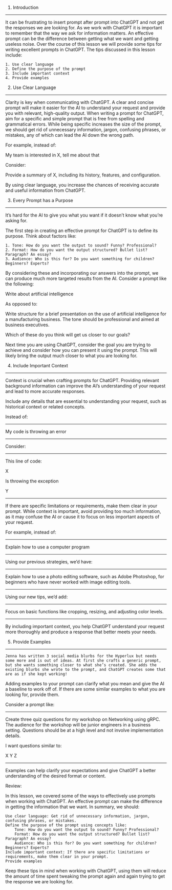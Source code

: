 1. Introduction

---

It can be frustrating to insert prompt after prompt into ChatGPT and not get the responses we are looking for. As we work with ChatGPT it is important to remember that the way we ask for information matters. An effective prompt can be the difference between getting what we want and getting useless noise. Over the course of this lesson we will provide some tips for writing excellent prompts in ChatGPT. The tips discussed in this lesson include:

    1. Use clear language
    2. Define the purpose of the prompt
    3. Include important context
    4. Provide examples

2. Use Clear Language

---

Clarity is key when communicating with ChatGPT. A clear and concise prompt will make it easier for the AI to understand your request and provide you with relevant, high-quality output. When writing a prompt for ChatGPT, aim for a specific and simple prompt that is free from spelling and grammatical errors. While being specific increases the size of the prompt, we should get rid of unnecessary information, jargon, confusing phrases, or mistakes, any of which can lead the AI down the wrong path.

For example, instead of:

My team is interested in X, tell me about that

Consider:

Provide a summary of X, including its history, features, and configuration.

By using clear language, you increase the chances of receiving accurate and useful information from ChatGPT.

3. Every Prompt has a Purpose

---

It’s hard for the AI to give you what you want if it doesn’t know what you’re asking for.

The first step in creating an effective prompt for ChatGPT is to define its purpose. Think about factors like:

    1. Tone: How do you want the output to sound? Funny? Professional?
    2. Format: How do you want the output structured? Bullet list? Paragraph? An essay?
    3. Audience: Who is this for? Do you want something for children? Beginners? Experts?

By considering these and incorporating our answers into the prompt, we can produce much more targeted results from the AI. Consider a prompt like the following:

Write about artificial intelligence

As opposed to:

Write structure for a brief presentation on the use of artificial intelligence for a manufacturing business. The tone should be professional and aimed at business executives.

Which of these do you think will get us closer to our goals?

Next time you are using ChatGPT, consider the goal you are trying to achieve and consider how you can present it using the prompt. This will likely bring the output much closer to what you are looking for.

4. Include Important Context

---

Context is crucial when crafting prompts for ChatGPT. Providing relevant background information can improve the AI’s understanding of your request and lead to more accurate responses.

Include any details that are essential to understanding your request, such as historical context or related concepts.

Instead of:

---

My code is throwing an error

---

Consider:

---

This line of code:

X

Is throwing the exception

Y

---

If there are specific limitations or requirements, make them clear in your prompt. While context is important, avoid providing too much information, as it may confuse the AI or cause it to focus on less important aspects of your request.

For example, instead of:

---

Explain how to use a computer program

---

Using our previous strategies, we’d have:

---

Explain how to use a photo editing software, such as Adobe Photoshop, for beginners who have never worked with image editing tools.

---

Using our new tips, we’d add:

---

Focus on basic functions like cropping, resizing, and adjusting color levels.

---

By including important context, you help ChatGPT understand your request more thoroughly and produce a response that better meets your needs.

5. Provide Examples

---

    Jenna has written 3 social media blurbs for the Hyperlux but needs some more and is out of ideas. At first she crafts a generic prompt, but she wants something closer to what she’s created. She adds the existing blurbs she wrote to the prompt, and ChatGPT creates some that are as if she kept working!

Adding examples to your prompt can clarify what you mean and give the AI a baseline to work off of. If there are some similar examples to what you are looking for, provide them.

Consider a prompt like:

---

Create three quiz questions for my workshop on Networking using gRPC. The audience for the workshop will be junior engineers in a business setting. Questions should be at a high level and not involve implementation details.

I want questions similar to:

X
Y
Z

---

Examples can help clarify your expectations and give ChatGPT a better understanding of the desired format or content.

Review:

In this lesson, we covered some of the ways to effectively use prompts when working with ChatGPT. An effective prompt can make the difference in getting the information that we want. In summary, we should:

    Use clear language: Get rid of unnecessary information, jargon, confusing phrases, or mistakes.
    Define the purpose of the prompt using concepts like:
        Tone: How do you want the output to sound? Funny? Professional?
        Format: How do you want the output structured? Bullet list? Paragraph? An essay?
        Audience: Who is this for? Do you want something for children? Beginners? Experts?
    Include important context: If there are specific limitations or requirements, make them clear in your prompt.
    Provide examples

Keep these tips in mind when working with ChatGPT, using them will reduce the amount of time spent tweaking the prompt again and again trying to get the response we are looking for.
